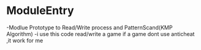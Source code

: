 # ModuleEntry
-Modlue Prototype to Read/Write process and PatternScand(KMP Algorithm)
-i use this code read/write a game if a game dont use anticheat ,it work for me
